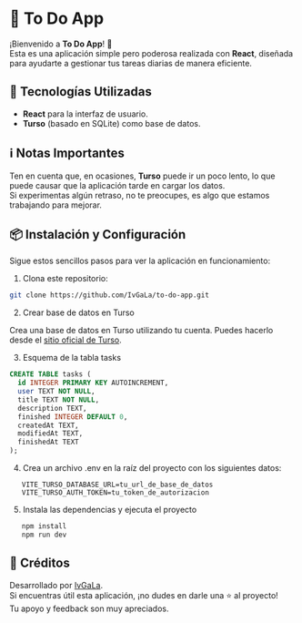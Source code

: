 # 📝 To Do App

¡Bienvenido a **To Do App**! 🎉 <br />
Esta es una aplicación simple pero poderosa realizada con **React**, diseñada para ayudarte a gestionar tus tareas diarias de manera eficiente.

## 🚀 Tecnologías Utilizadas

- **React** para la interfaz de usuario.
- **Turso** (basado en SQLite) como base de datos.

## ℹ️ Notas Importantes

Ten en cuenta que, en ocasiones, **Turso** puede ir un poco lento, lo que puede causar que la aplicación tarde en cargar los datos.<br />
Si experimentas algún retraso, no te preocupes, es algo que estamos trabajando para mejorar.

## 📦 Instalación y Configuración

Sigue estos sencillos pasos para ver la aplicación en funcionamiento:

1. Clona este repositorio:

```bash
git clone https://github.com/IvGaLa/to-do-app.git
```

2. Crear base de datos en Turso

Crea una base de datos en Turso utilizando tu cuenta. Puedes hacerlo desde el [sitio oficial de Turso](https://turso.tech/).

3. Esquema de la tabla tasks

```sql
CREATE TABLE tasks (
  id INTEGER PRIMARY KEY AUTOINCREMENT,
  user TEXT NOT NULL,
  title TEXT NOT NULL,
  description TEXT,
  finished INTEGER DEFAULT 0,
  createdAt TEXT,
  modifiedAt TEXT,
  finishedAt TEXT
);
```

4. Crea un archivo .env en la raíz del proyecto con los siguientes datos:

```env
   VITE_TURSO_DATABASE_URL=tu_url_de_base_de_datos
   VITE_TURSO_AUTH_TOKEN=tu_token_de_autorizacion
```

5. Instala las dependencias y ejecuta el proyecto

```bash
   npm install
   npm run dev
```

## 🙌 Créditos

Desarrollado por [IvGaLa](https://github.com/IvGaLa/to-do-app).<br />
Si encuentras útil esta aplicación, ¡no dudes en darle una ⭐ al proyecto!<br />
Tu apoyo y feedback son muy apreciados.<br />
